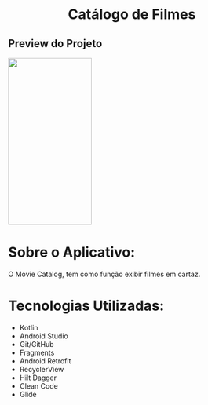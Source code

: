 <h1 align="center">Catálogo de Filmes</h1>
<h2>Preview do Projeto </h2>

<p>

<img src="https://user-images.githubusercontent.com/98672747/169158572-4853a855-be7a-46e8-98ad-523732c659f6.jpg" width="170" height="340"/>
</p>

# Sobre o Aplicativo:
O Movie Catalog, tem como função exibir filmes em cartaz.

# Tecnologias Utilizadas:
- Kotlin
- Android Studio
- Git/GitHub
- Fragments
- Android Retrofit
- RecyclerView
- Hilt Dagger
- Clean Code
- Glide
